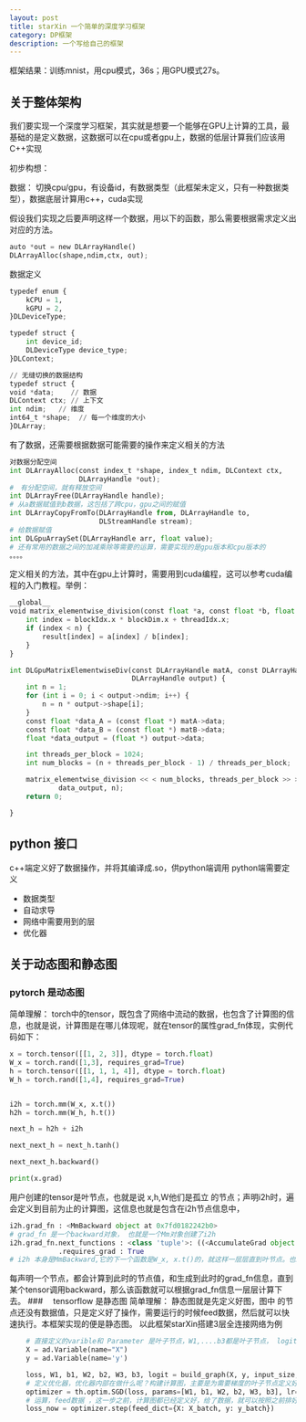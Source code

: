 ```yaml
---
layout: post
title: starXin 一个简单的深度学习框架
category: DP框架
description: 一个写给自己的框架
---
```


框架结果：训练mnist，用cpu模式，36s；用GPU模式27s。
## 关于整体架构

我们要实现一个深度学习框架，其实就是想要一个能够在GPU上计算的工具，最基础的是定义数据，这数据可以在cpu或者gpu上，数据的低层计算我们应该用C++实现

初步构想：

数据： 切换cpu/gpu，有设备id，有数据类型（此框架未定义，只有一种数据类型），数据底层计算用c++，cuda实现

假设我们实现之后要声明这样一个数据，用以下的函数，那么需要根据需求定义出对应的方法。
```python
auto *out = new DLArrayHandle()
DLArrayAlloc(shape,ndim,ctx, out);
```
数据定义
```python
typedef enum {
    kCPU = 1,
    kGPU = 2,
}DLDeviceType;

typedef struct {
    int device_id;
    DLDeviceType device_type;
}DLContext;

// 无缝切换的数据结构
typedef struct {
void *data;    // 数据
DLContext ctx; // 上下文
int ndim;   // 维度
int64_t *shape;  // 每一个维度的大小
}DLArray;
```
有了数据，还需要根据数据可能需要的操作来定义相关的方法
```python
对数据分配空间
int DLArrayAlloc(const index_t *shape, index_t ndim, DLContext ctx,
                 DLArrayHandle *out);
#　有分配空间，就有释放空间
int DLArrayFree(DLArrayHandle handle);
# 从a数据赋值到b数据，这包括了跨cpu，gpu之间的赋值
int DLArrayCopyFromTo(DLArrayHandle from, DLArrayHandle to,
                      DLStreamHandle stream); 
# 给数据赋值
int DLGpuArraySet(DLArrayHandle arr, float value);                         
# 还有常用的数据之间的加减乘除等需要的运算，需要实现的是gpu版本和cpu版本的
。。。。

```
定义相关的方法，其中在gpu上计算时，需要用到cuda编程，这可以参考cuda编程的入门教程。举例：
```python
__global__
void matrix_elementwise_division(const float *a, const float *b, float *result, int n) {
    int index = blockIdx.x * blockDim.x + threadIdx.x;
    if (index < n) {
        result[index] = a[index] / b[index];
    }
}

int DLGpuMatrixElementwiseDiv(const DLArrayHandle matA, const DLArrayHandle matB,
                              DLArrayHandle output) {
    int n = 1;
    for (int i = 0; i < output->ndim; i++) {
        n = n * output->shape[i];
    }
    const float *data_A = (const float *) matA->data;
    const float *data_B = (const float *) matB->data;
    float *data_output = (float *) output->data;

    int threads_per_block = 1024;
    int num_blocks = (n + threads_per_block - 1) / threads_per_block;

    matrix_elementwise_division << < num_blocks, threads_per_block >> > (data_A, data_B,
            data_output, n);
    return 0;

}
```
## python 接口
c++端定义好了数据操作，并将其编译成.so，供python端调用
python端需要定义
- 数据类型
- 自动求导
- 网络中需要用到的层
- 优化器


## 关于动态图和静态图

### pytorch 是动态图
简单理解：
torch中的tensor，既包含了网络中流动的数据，也包含了计算图的信息，也就是说，计算图是在哪儿体现呢，就在tensor的属性grad_fn体现，实例代码如下：
```python
x = torch.tensor([[1, 2, 3]], dtype = torch.float)
W_x = torch.rand([1,3], requires_grad=True)
h = torch.tensor([[1, 1, 1, 4]], dtype = torch.float)
W_h = torch.rand([1,4], requires_grad=True)


i2h = torch.mm(W_x, x.t())
h2h = torch.mm(W_h, h.t())

next_h = h2h + i2h

next_next_h = next_h.tanh()

next_next_h.backward()

print(x.grad)
```
用户创建的tensor是叶节点，也就是说 x,h,W他们是孤立 的节点；声明i2h时，遍会定义到目前为止的计算图，这信息也就是包含在i2h节点信息中，
```python
i2h.grad_fn : <MmBackward object at 0x7fd0182242b0>
# grad_fn 是一个backward对象， 也就是一个Mm对象创建了i2h
i2h.grad_fn.next_functions : <class 'tuple'>: ((<AccumulateGrad object at 0x7fd018224630>, 0), (None, 0))
            .requires_grad : True
# i2h 本身是MmBackward,它的下一个函数是W_x, x.t()的，就这样一层层直到叶节点。也就是AccumulateGrad 

```
每声明一个节点，都会计算到此时的节点值，和生成到此时的grad_fn信息，直到某个tensor调用backward，那么该函数就可以根据grad_fn信息一层层计算下去。
###　 tensorflow 是静态图
简单理解：
静态图就是先定义好图，图中 的节点还没有数据值，只是定义好了操作，需要运行的时候feed数据，然后就可以快速执行。本框架实现的便是静态图。
以此框架starXin搭建3层全连接网络为例
```python
    # 直接定义的varible和 Parameter 是叶子节点，W1,....b3都是叶子节点， logit是生成的节点    
    X = ad.Variable(name="X")
    y = ad.Variable(name='y')

    loss, W1, b1, W2, b2, W3, b3, logit = build_graph(X, y, input_size, hid_1_size, hid_2_size, output_size)
    # 定义优化器，优化器内部在做什么呢？构建计算图，主要是为需要梯度的叶子节点定义好计算图，这样就有了计算梯度的方式，
    optimizer = th.optim.SGD(loss, params=[W1, b1, W2, b2, W3, b3], lr=lr, use_gpu=use_gpu)
    # 运算，feed数据 ，这一步之前，计算图都已经定义好，给了数据，就可以按照之前排好的拓扑排序计算出答案，然后再根据优化策略，将需要更新梯度的节点变化即可。
    loss_now = optimizer.step(feed_dict={X: X_batch, y: y_batch})
    
```

